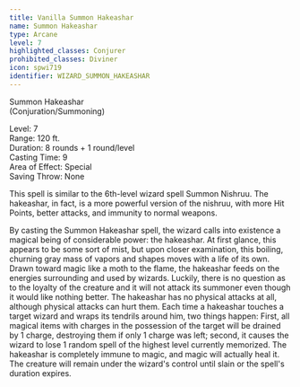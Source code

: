 ```yaml
---
title: Vanilla Summon Hakeashar
name: Summon Hakeashar
type: Arcane
level: 7
highlighted_classes: Conjurer
prohibited_classes: Diviner
icon: spwi719
identifier: WIZARD_SUMMON_HAKEASHAR
---
```

Summon Hakeashar  
(Conjuration/Summoning)  
  
Level: 7  
Range: 120 ft.  
Duration: 8 rounds + 1 round/level  
Casting Time: 9  
Area of Effect: Special  
Saving Throw: None  
  
This spell is similar to the 6th-level wizard spell Summon Nishruu. The hakeashar, in fact, is a more powerful version of the nishruu, with more Hit Points, better attacks, and immunity to normal weapons.  
  
By casting the Summon Hakeashar spell, the wizard calls into existence a magical being of considerable power: the hakeashar. At first glance, this appears to be some sort of mist, but upon closer examination, this boiling, churning gray mass of vapors and shapes moves with a life of its own. Drawn toward magic like a moth to the flame, the hakeashar feeds on the energies surrounding and used by wizards. Luckily, there is no question as to the loyalty of the creature and it will not attack its summoner even though it would like nothing better. The hakeashar has no physical attacks at all, although physical attacks can hurt them. Each time a hakeashar touches a target wizard and wraps its tendrils around him, two things happen: First, all magical items with charges in the possession of the target will be drained by 1 charge, destroying them if only 1 charge was left; second, it causes the wizard to lose 1 random spell of the highest level currently memorized. The hakeashar is completely immune to magic, and magic will actually heal it. The creature will remain under the wizard's control until slain or the spell's duration expires.  
